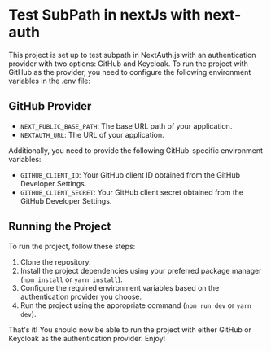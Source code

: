 # Test SubPath in nextJs with next-auth

This project is set up to test subpath in NextAuth.js with an authentication provider with two options: GitHub and Keycloak. To run the project with GitHub as the provider, you need to configure the following environment variables in the .env file:

## GitHub Provider

- `NEXT_PUBLIC_BASE_PATH`: The base URL path of your application.
- `NEXTAUTH_URL`: The URL of your application.

Additionally, you need to provide the following GitHub-specific environment variables:

- `GITHUB_CLIENT_ID`: Your GitHub client ID obtained from the GitHub Developer Settings.
- `GITHUB_CLIENT_SECRET`: Your GitHub client secret obtained from the GitHub Developer Settings.

## Running the Project

To run the project, follow these steps:

1. Clone the repository.
2. Install the project dependencies using your preferred package manager (`npm install` or `yarn install`).
3. Configure the required environment variables based on the authentication provider you choose.
4. Run the project using the appropriate command (`npm run dev` or `yarn dev`).

That's it! You should now be able to run the project with either GitHub or Keycloak as the authentication provider. Enjoy!
